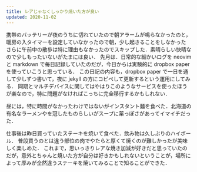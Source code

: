 ```yaml
---
title: レアじゃなくしっかり焼いた方が良い
updated: 2020-11-02
---
```


携帯のバッテリーが夜のうちに切れていたので朝アラームが鳴らなかったのと，暖房の入タイマーを設定していなかったので朝，少し起きることをしなかった
さらに午前中の散歩は特に理由もなかったのでスキップした．素晴らしい快晴なので少しもったいないがたまには良い．
先月は．日常的な細かいログを neovim と markdown で毎日記録していたのだが，今日からは実験的に dropbox paper を使っていこうと思っている．
この日記の内容も，dropbox paper で一日を通して少しずつ書いて，夜に jekyll の方にコピペして更新するという運用にしてみる．
同期とマルチデバイスに関してはやはりこのようなサービスを使ったほうが楽なので，特に問題がなければこっちに完全移行するかもしれない．

昼には，特に時間がなかったわけではないがインスタント麺を食べた．北海道の有名なラーメンやを冠したものらしいがスープに薬っぽさがあってイマイチだった．

仕事後は昨日買っていたステーキを焼いて食べた．飲み物は久しぶりのハイボール．
普段買うのとは違う部位の肉でやたらと厚くて焼くのが難しかったが美味しく楽しめた．
これまで，思いっきりレアな焼き加減が好きだと思っていたのだが，意外とちゃんと焼いた方が自分は好きかもしれないということが，場所によって厚みが全然違うステーキを焼いてみることで知ることができた．
